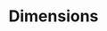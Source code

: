 ---
layout: default
bigquery: https://console.cloud.google.com/bigquery?p=covid-19-dimensions-ai&page=table&d=data&t=publications
contributors: Digital Science, https://www.digital-science.com/
cost: Free for personal, non-commercial use.
description: Dimensions contains more than 100 million publications, ranging from
  articles published in scholarly journals, books and book chapters, to preprints
  and conference proceedings. All publications are contextualized with linked data
  sets, funding, publications, patents, clinical trials, and policy documents. You
  can also view associated categories, funders, institutions, and researcher profiles.
documentation: https://docs.dimensions.ai/bigquery/index.html
last_edit: Mon, 04 Apr 2022 19:04:00 GMT
location: https://www.dimensions.ai/products/free/
maintained_by: Digital Science, https://www.digital-science.com/
schema_fields: '[''funding_amount'', ''assignee_orgs'', ''research_org_state_names'',
  ''researcher_ids'', ''funding_eur'', ''pmcid'', ''isbn'', ''resulting_publication_ids'',
  ''research_org_country_names'', ''grant_number'', ''external_ids'', ''funding_gbp'',
  ''citations_count'', ''gender'', ''assignee_countries'', ''acronyms'', ''name'',
  ''application_number'', ''date_inserted'', ''date_online'', ''clinical_trial_ids'',
  ''metrics'', ''citations'', ''aliases'', ''priority_date'', ''granted_date'', ''proceedings_title'',
  ''journal'', ''filing_date'', ''links'', ''foa_number'', ''priority_year'', ''inventor_names'',
  ''funder_org'', ''embargo_date'', ''acronym'', ''arxiv_id'', ''funding_cny'', ''category_icrp_ct'',
  ''altmetrics'', ''category_hrcs_hc'', ''research_orgs'', ''current_assignee_orgs'',
  ''types'', ''funding_nzd'', ''book_title'', ''title'', ''start_year'', ''open_access_categories'',
  ''source_id'', ''funding_usd'', ''original_assignee'', ''open_access_categories_v2'',
  ''journal_lists'', ''publication_date'', ''funding_jpy'', ''address'', ''abstract'',
  ''citation_string'', ''linkout'', ''funder_org_state_codes'', ''research_org_city_names'',
  ''phase'', ''end_year'', ''mesh_terms'', ''resulting_publication_doi'', ''category_for'',
  ''concepts'', ''conference'', ''date_modified'', ''volume'', ''expiration_date'',
  ''registry'', ''publication_ids'', ''authors'', ''publisher'', ''parent_id'', ''funder_org_countries'',
  ''funding_aud'', ''granted_year'', ''category_rcdc'', ''year'', ''date'', ''funding_details'',
  ''book_series_title'', ''eisbn'', ''supporting_grant_ids'', ''category_hrcs_rac'',
  ''filing_year'', ''relationships'', ''family_count'', ''category_bra'', ''current_assignee_countries'',
  ''family_id'', ''description'', ''mesh_headings'', ''associated_publication_arxiv_id'',
  ''funding_cad'', ''legal_status'', ''reference_ids'', ''expiration_year'', ''filing_status'',
  ''associated_publication_pmid'', ''funding_chf'', ''pmid'', ''type'', ''end_date'',
  ''established'', ''research_org_state_codes'', ''date_imported_gbq'', ''associated_grant_ids'',
  ''date_normal'', ''repository_id'', ''id'', ''legal_events'', ''date_print'', ''labels'',
  ''current_assignee'', ''original_abstract'', ''funder_org_cities'', ''category_uoa'',
  ''doi'', ''repository_url'', ''license'', ''conditions'', ''funding_currency'',
  ''associated_publication_id'', ''subtitles'', ''research_org_countries'', ''cpc'',
  ''kind'', ''patent_ids'', ''category_sdg'', ''funder_org_acronyms'', ''email_address'',
  ''acknowledgements'', ''original_title'', ''associated_publication_doi'', ''jurisdiction'',
  ''start_date'', ''active_years'', ''wikipedia_url'', ''categories'', ''category_hra'',
  ''family_members_ids'', ''repository_name'', ''organisation_details'', ''category_icrp_cso'',
  ''created_date'', ''status'', ''publication_year'', ''editors'', ''research_org_cities'',
  ''funder_orgs'', ''investigators'', ''cited_by_ids'', ''original_assignee_orgs'',
  ''issue'', ''language'', ''pages'', ''original_assignee_countries'', ''ipcr'', ''brief_title'',
  ''interventions'', ''funder_countries'']'
shortname: dimensions
tags:
- scholarly literature
- patents
- funding
- clinical trials
- academic profiles
terms_of_use: 'Use of both the Dimensions COVID-19 dataset and full Dimensions dataset
  are subject to the Dimensions Terms of use: https://www.dimensions.ai/policies-terms-legal '
title: Dimensions
uuid: dcff88bd-fe6b-4fdb-8159-809bf9d7bc1c
---